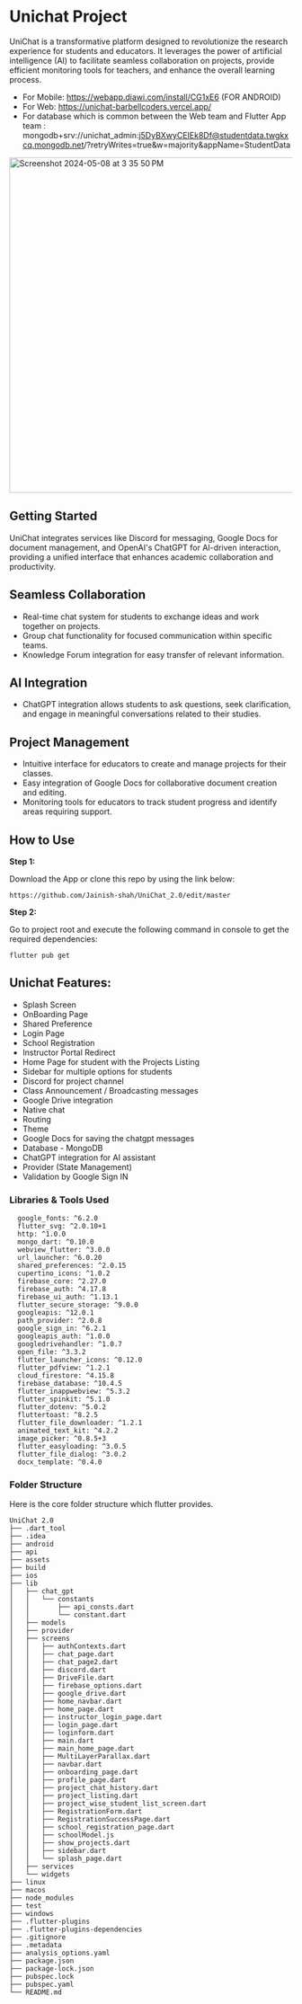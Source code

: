 # Unichat Project
UniChat is a transformative platform designed to revolutionize the research experience for students and educators. It leverages the power of artificial intelligence (AI) to facilitate seamless collaboration on projects, provide efficient monitoring tools for teachers, and enhance the overall learning process.

* For Mobile: https://webapp.diawi.com/install/CG1xE6 (FOR ANDROID)
* For Web: https://unichat-barbellcoders.vercel.app/
* For database which is common between the Web team and Flutter App team : mongodb+srv://unichat_admin:j5DyBXwyCEIEk8Df@studentdata.twgkxcq.mongodb.net/?retryWrites=true&w=majority&appName=StudentData

<img width="597" alt="Screenshot 2024-05-08 at 3 35 50 PM" src="https://github.com/Jainish-shah/UniChat_2.0/assets/47889375/76712602-b0fb-4147-90e0-e24d7ec3ca25">

## Getting Started

UniChat integrates services like Discord for messaging, Google Docs for document management, and OpenAI's ChatGPT for AI-driven interaction, providing a unified interface that enhances academic collaboration and productivity.

## Seamless Collaboration

- Real-time chat system for students to exchange ideas and work together on projects.
- Group chat functionality for focused communication within specific teams.
- Knowledge Forum integration for easy transfer of relevant information.

## AI Integration

- ChatGPT integration allows students to ask questions, seek clarification, and engage in meaningful conversations related to their studies.

## Project Management

- Intuitive interface for educators to create and manage projects for their classes.
- Easy integration of Google Docs for collaborative document creation and editing.
- Monitoring tools for educators to track student progress and identify areas requiring support.

## How to Use 

**Step 1:**

Download the App or clone this repo by using the link below:

```
https://github.com/Jainish-shah/UniChat_2.0/edit/master
```

**Step 2:**

Go to project root and execute the following command in console to get the required dependencies: 

```
flutter pub get 
```

## Unichat Features:

* Splash Screen
* OnBoarding Page
* Shared Preference
* Login Page
* School Registration
* Instructor Portal Redirect
* Home Page for student with the Projects Listing
* Sidebar for multiple options for students
* Discord for project channel
* Class Announcement / Broadcasting messages
* Google Drive integration
* Native chat
* Routing
* Theme
* Google Docs for saving the chatgpt messages
* Database - MongoDB
* ChatGPT integration for AI assistant
* Provider (State Management)
* Validation by Google Sign IN

### Libraries & Tools Used

```
  google_fonts: ^6.2.0
  flutter_svg: ^2.0.10+1
  http: ^1.0.0
  mongo_dart: ^0.10.0
  webview_flutter: ^3.0.0
  url_launcher: ^6.0.20
  shared_preferences: ^2.0.15
  cupertino_icons: ^1.0.2
  firebase_core: ^2.27.0
  firebase_auth: ^4.17.8
  firebase_ui_auth: ^1.13.1
  flutter_secure_storage: ^9.0.0
  googleapis: ^12.0.1
  path_provider: ^2.0.8
  google_sign_in: ^6.2.1
  googleapis_auth: ^1.0.0
  googledrivehandler: ^1.0.7
  open_file: ^3.3.2
  flutter_launcher_icons: ^0.12.0
  flutter_pdfview: ^1.2.1
  cloud_firestore: ^4.15.8
  firebase_database: ^10.4.5
  flutter_inappwebview: ^5.3.2
  flutter_spinkit: ^5.1.0
  flutter_dotenv: ^5.0.2
  fluttertoast: ^8.2.5
  flutter_file_downloader: ^1.2.1
  animated_text_kit: ^4.2.2
  image_picker: ^0.8.5+3
  flutter_easyloading: ^3.0.5
  flutter_file_dialog: ^3.0.2
  docx_template: ^0.4.0
```

### Folder Structure
Here is the core folder structure which flutter provides.

```
UniChat 2.0
├── .dart_tool
├── .idea
├── android
├── api
├── assets
├── build
├── ios
├── lib
│   ├── chat_gpt
│   │   └── constants
│   │       ├── api_consts.dart
│   │       └── constant.dart
│   ├── models
│   ├── provider
│   ├── screens
│   │   ├── authContexts.dart
│   │   ├── chat_page.dart
│   │   ├── chat_page2.dart
│   │   ├── discord.dart
│   │   ├── DriveFile.dart
│   │   ├── firebase_options.dart
│   │   ├── google_drive.dart
│   │   ├── home_navbar.dart
│   │   ├── home_page.dart
│   │   ├── instructor_login_page.dart
│   │   ├── login_page.dart
│   │   ├── loginform.dart
│   │   ├── main.dart
│   │   ├── main_home_page.dart
│   │   ├── MultiLayerParallax.dart
│   │   ├── navbar.dart
│   │   ├── onboarding_page.dart
│   │   ├── profile_page.dart
│   │   ├── project_chat_history.dart
│   │   ├── project_listing.dart
│   │   ├── project_wise_student_list_screen.dart
│   │   ├── RegistrationForm.dart
│   │   ├── RegistrationSuccessPage.dart
│   │   ├── school_registration_page.dart
│   │   ├── schoolModel.js
│   │   ├── show_projects.dart
│   │   ├── sidebar.dart
│   │   └── splash_page.dart
│   ├── services
│   └── widgets
├── linux
├── macos
├── node_modules
├── test
├── windows
├── .flutter-plugins
├── .flutter-plugins-dependencies
├── .gitignore
├── .metadata
├── analysis_options.yaml
├── package.json
├── package-lock.json
├── pubspec.lock
├── pubspec.yaml
└── README.md
```
